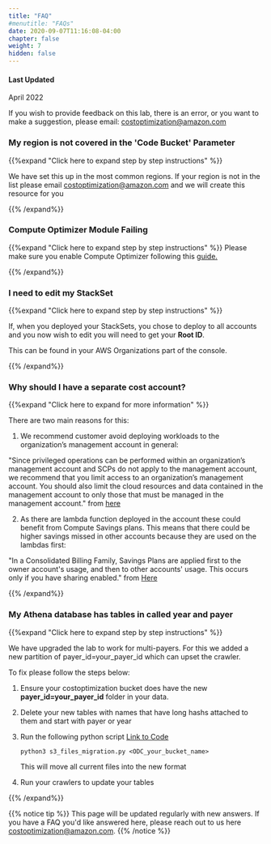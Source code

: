 ```yaml
---
title: "FAQ"
#menutitle: "FAQs"
date: 2020-09-07T11:16:08-04:00
chapter: false
weight: 7
hidden: false
---
```

#### Last Updated
April 2022

If you wish to provide feedback on this lab, there is an error, or you want to make a suggestion, please email:  costoptimization@amazon.com

### My region is not covered in the 'Code Bucket' Parameter
{{%expand "Click here to expand step by step instructions" %}}

We have set this up in the most common regions. If your region is not in the list please email costoptimization@amazon.com and we will create this resource for you

{{% /expand%}}


### Compute Optimizer Module Failing 
{{%expand "Click here to expand step by step instructions" %}}
Please make sure you enable Compute Optimizer following this [guide.](https://docs.aws.amazon.com/organizations/latest/userguide/services-that-can-integrate-compute-optimizer.html)

{{% /expand%}}

### I need to edit my StackSet
{{%expand "Click here to expand step by step instructions" %}}

If, when you deployed your StackSets, you chose to deploy to all accounts and you now wish to edit you will need to get your **Root ID**.

This can be found in your AWS Organizations part of the console. 

{{% /expand%}}

### Why should I have a separate cost account?
{{%expand "Click here to expand for more information" %}}

There are two main reasons for this:

1. We recommend customer avoid deploying workloads to the organization’s management account in general:

"Since privileged operations can be performed within an organization’s management account and SCPs do not apply to the management account, we recommend that you limit access to an organization’s management account. You should also limit the cloud resources and data contained in the management account to only those that must be managed in the management account." from [here](https://docs.aws.amazon.com/whitepapers/latest/organizing-your-aws-environment/design-principles-for-organizing-your-aws-accounts.html)
 

2. As there are lambda function deployed in the account these could benefit from Compute Savings plans. This means that there could be higher savings missed in other accounts because they are used on the lambdas first:

"In a Consolidated Billing Family, Savings Plans are applied first to the owner account's usage, and then to other accounts' usage. This occurs only if you have sharing enabled." from [Here](https://docs.aws.amazon.com/savingsplans/latest/userguide/sp-applying.html)


{{% /expand%}}

### My Athena database has tables in called year and payer
{{%expand "Click here to expand step by step instructions" %}}

We have upgraded the lab to work for multi-payers. For this we added a new partition of payer_id=your_payer_id which can upset the crawler.

To fix please follow the steps below:

1. Ensure your costoptimization bucket does have the new **payer_id=your_payer_id** folder in your data. 
2. Delete your new tables with names that have long hashs attached to them and start with payer or year
3. Run the following python script [Link to Code](/Cost/300_Optimization_Data_Collection/Code/source/s3_files_migration.py) 

   ```python3 s3_files_migration.py <ODC_your_bucket_name> ```
   
   This will move all current files into the new format
4. Run your crawlers to update your tables

{{% /expand%}}



{{% notice tip %}}
This page will be updated regularly with new answers. If you have a FAQ you'd like answered here, please reach out to us here costoptimization@amazon.com. 
{{% /notice %}}
